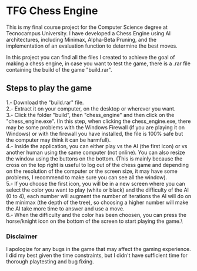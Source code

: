# TFG Chess Engine
This is my final course project for the Computer Science degree at Tecnocampus University. I have developed a Chess Engine using AI architectures, including Minimax, Alpha-Beta Pruning, and the implementation of an evaluation function to determine the best moves.

In this project you can find all the files I created to achieve the goal of making a chess engine, in case you want to test the game, there is a .rar file containing the build of the game "build.rar". 

## Steps to play the game

1.- Download the "build.rar" file.\
2.- Extract it on your computer, on the desktop or wherever you want.\
3.- Click the folder "build", then "chess_engine" and then click on the "chess_engine.exe". (In this step, when clicking the chess_engine.exe, there may be some problems with the Windows Firewall (if you are playing it on Windows) or with the firewall you have installed, the file is 100% safe but the computer may think it can be harmfull).\
4.- Inside the application, you can either play vs the AI (the first icon) or vs another human using the same computer (not online). You can also resize the window using the buttons on the bottom. (This is mainly because the cross on the top right is useful to log out of the chess game and depending on the resolution of the computer or the screen size, it may have some problems, I recommend to make sure you can see all the window).\
5.- If you choose the first icon, you will be in a new screen where you can select the color you want to play (white or black) and the difficulty of the AI (0 to 4), each number will augment the number of iterations the AI will do on the minimax (the depth of the tree), so choosing a higher number will make the AI take more time to answer and use a move.\
6.- When the difficulty and the color has been choosen, you can press the horse/knight icon on the bottom of the screen to start playing the game.\

### Disclaimer
I apologize for any bugs in the game that may affect the gaming experience. I did my best given the time constraints, but I didn't have sufficient time for thorough playtesting and bug fixing.
